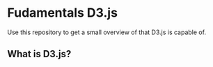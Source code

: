 # Fudamentals D3.js

Use this repository to get a small overview of that D3.js is capable of.

## What is D3.js?
